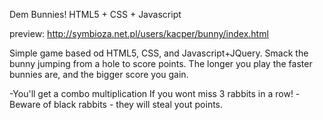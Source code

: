 Dem Bunnies! HTML5 + CSS + Javascript

preview:
http://symbioza.net.pl/users/kacper/bunny/index.html

Simple game based od HTML5, CSS, and Javascript+JQuery. Smack the bunny jumping from a hole to score points. 
The longer you play the faster bunnies are, and the bigger score you gain.

-You'll get a combo multiplication If you wont miss 3 rabbits in a row!
-Beware of black rabbits - they will steal yout points.

